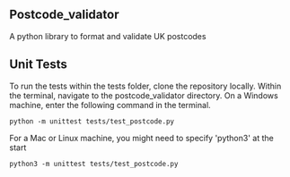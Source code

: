## Postcode_validator

A python library to format and validate UK postcodes

## Unit Tests

To run the tests within the tests folder, clone the repository locally.
Within the terminal, navigate to the postcode_validator directory.
On a Windows machine, enter the following command in the terminal.

```
python -m unittest tests/test_postcode.py
```

For a Mac or Linux machine, you might need to specify 'python3' at the start

```
python3 -m unittest tests/test_postcode.py
```
